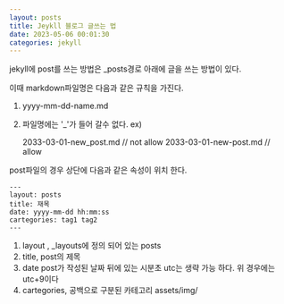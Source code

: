 ```yaml
---
layout: posts
title: Jeykll 블로그 글쓰는 법 
date: 2023-05-06 00:01:30
categories: jekyll
---
```


jekyll에 post를 쓰는 방법은 _posts경로 아래에 글을 쓰는 방법이 있다.

이때 markdown파일명은 다음과 같은 규칙을 가진다.

1. yyyy-mm-dd-name.md 

2. 파일명에는 '_'가 들어 갈수 없다.
   ex) 
   
   2033-03-01-new_post.md // not allow
   2033-03-01-new-post.md // allow

post파일의 경우 상단에 다음과 같은 속성이 위치 한다.

```
---
layout: posts
title: 재목
date: yyyy-mm-dd hh:mm:ss
cartegories: tag1 tag2
---
```

1. layout , _layouts에 정의 되어 있는 posts
2. title, post의 제목
3. date post가 작성된 날짜 뒤에 있는 시분초 utc는 생략 가능 하다. 위 경우에는 utc+9이다
4. cartegories, 공백으로 구분된 카테고리 assets/img/
